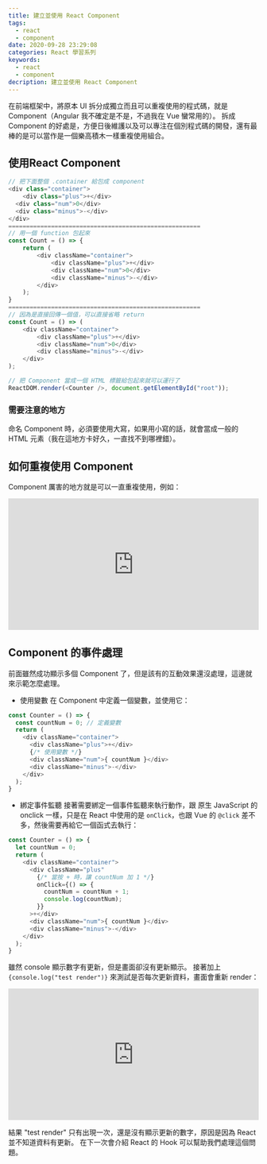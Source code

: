 ```yaml
---
title: 建立並使用 React Component
tags:
  - react
  - component
date: 2020-09-28 23:29:08
categories: React 學習系列
keywords:
  - react
  - component
decription: 建立並使用 React Component
---
```

在前端框架中，將原本 UI 拆分成獨立而且可以重複使用的程式碼，就是 Component（Angular 我不確定是不是，不過我在 Vue 蠻常用的）。
拆成 Component 的好處是，方便日後維護以及可以專注在個別程式碼的開發，還有最棒的是可以當作是一個樂高積木一樣重複使用組合。
<!--more-->

## 使用React Component

```js
// 把下面整個 .container 給包成 component
<div class="container">
	<div class="plus">+</div>
  <div class="num">0</div>
  <div class="minus">-</div>
</div>
======================================================
// 用一個 function 包起來
const Count = () => {
	return (
		<div className="container">
			<div className="plus">+</div>
  			<div className="num">0</div>
  			<div className="minus">-</div>
		</div>
	);
}
======================================================
// 因為是直接回傳一個值，可以直接省略 return
const Count = () => (
	<div className="container">
		<div className="plus">+</div>
  		<div className="num">0</div>
  		<div className="minus">-</div>
	</div>
);

// 把 Component 當成一個 HTML 標籤給包起來就可以運行了
ReactDOM.render(<Counter />, document.getElementById("root"));
```

### **需要注意的地方**
命名 Component 時，必須要使用大寫，如果用小寫的話，就會當成一般的 HTML 元素（我在這地方卡好久，一直找不到哪裡錯）。

## 如何重複使用 Component
 Component 厲害的地方就是可以一直重複使用，例如：

<iframe height="265" style="width: 100%;" scrolling="no" title="React Component" src="https://codepen.io/bucky0112/embed/rNebyqe?height=265&theme-id=dark&default-tab=js,result" frameborder="no" loading="lazy" allowtransparency="true" allowfullscreen="true">
  See the Pen <a href='https://codepen.io/bucky0112/pen/rNebyqe'>React Component</a> by Bucky Chu
  (<a href='https://codepen.io/bucky0112'>@bucky0112</a>) on <a href='https://codepen.io'>CodePen</a>.
</iframe>

## Component 的事件處理
前面雖然成功顯示多個 Component 了，但是該有的互動效果還沒處理，這邊就來示範怎麼處理。

* 使用變數
在 Component 中定義一個變數，並使用它：
```js
const Counter = () => {
  const countNum = 0; // 定義變數
  return (
    <div className="container">
      <div className="plus">+</div>
      {/* 使用變數 */}
      <div className="num">{ countNum }</div>
      <div className="minus">-</div>
    </div>
  );
}
```

* 綁定事件監聽
接著需要綁定一個事件監聽來執行動作，跟 原生 JavaScript 的 onclick 一樣，只是在 React 中使用的是 `onClick`，也跟 Vue 的 `@click` 差不多，然後需要再給它一個函式去執行：

```js
const Counter = () => {
  let countNum = 0;
  return (
    <div className="container">
      <div className="plus"
        {/* 當按 + 時，讓 countNum 加 1 */}
        onClick={() => {
          countNum = countNum + 1;
          console.log(countNum);
        }}
      >+</div>
      <div className="num">{ countNum }</div>
      <div className="minus">-</div>
    </div>
  );
}
```

雖然 console 顯示數字有更新，但是畫面卻沒有更新顯示。
接著加上 `{console.log("test render")}` 來測試是否每次更新資料，畫面會重新 render：
<iframe height="265" style="width: 100%;" scrolling="no" title="React Component" src="https://codepen.io/bucky0112/embed/JjXVMEK?height=265&theme-id=dark&default-tab=css,result" frameborder="no" loading="lazy" allowtransparency="true" allowfullscreen="true">
  See the Pen <a href='https://codepen.io/bucky0112/pen/JjXVMEK'>React Component</a> by Bucky Chu
  (<a href='https://codepen.io/bucky0112'>@bucky0112</a>) on <a href='https://codepen.io'>CodePen</a>.
</iframe>

結果 "test render" 只有出現一次，還是沒有顯示更新的數字，原因是因為 React 並不知道資料有更新。
在下一次會介紹 React 的 Hook 可以幫助我們處理這個問題。